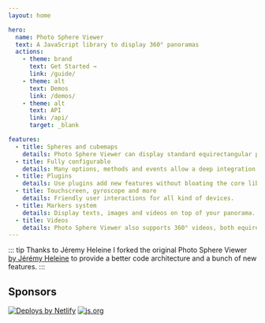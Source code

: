 ```yaml
---
layout: home

hero:
  name: Photo Sphere Viewer
  text: A JavaScript library to display 360° panoramas
  actions:
    - theme: brand
      text: Get Started →
      link: /guide/
    - theme: alt
      text: Demos
      link: /demos/
    - theme: alt
      text: API
      link: /api/
      target: _blank

features:
  - title: Spheres and cubemaps
    details: Photo Sphere Viewer can display standard equirectangular panoramas and also cubemaps.
  - title: Fully configurable
    details: Many options, methods and events allow a deep integration in your website/app.
  - title: Plugins
    details: Use plugins add new features without bloating the core library.
  - title: Touchscreen, gyroscope and more
    details: Friendly user interactions for all kind of devices.
  - title: Markers system
    details: Display texts, images and videos on top of your panorama.
  - title: Videos
    details: Photo Sphere Viewer also supports 360° videos, both equirectangular and cubemaps.
---
```


::: tip Thanks to Jéremy Heleine
I forked the original Photo Sphere Viewer [by Jérémy Heleine](http://jeremyheleine.me) to provide a better code architecture and a bunch of new features.
:::

## Sponsors

<script setup>
import { VPTeamMembers } from 'vitepress/theme';

const sponsors = [
  // monthly
  {
    avatar: 'https://avatars.githubusercontent.com/u/8026440?s=200',
    name: 'Katapult',
    links: [
      { icon: 'github', link: 'https://github.com/KatapultDevelopment' },
      { icon: 'googlehome', link: 'https://www.katapultengineering.com' },
    ],
  },
  {
    avatar: 'https://avatars.githubusercontent.com/u/3709747?s=200',
    name: 'Kevin M. Vuilleumier',
    links: [
      { icon: 'github', link: 'https://github.com/vekin03' },
      { icon: 'googlehome', link: 'https://kevinvuilleumier.net' },
    ],
  },
  {
    avatar: 'https://avatars.githubusercontent.com/u/6279770?s=200',
    name: 'Sachin Sancheti',
    links: [
      { icon: 'github', link: 'https://github.com/sachinsancheti1' },
      { icon: 'googlehome', link: 'https://www.sachin.ninja' },
    ],
  },
  {
    avatar: 'https://avatars.githubusercontent.com/u/115240595?s=200',
    name: 'Seweryn Pietrucha',
    links: [
      { icon: 'github', link: 'https://github.com/seweryn1502' },
      { icon: 'googlehome', link: 'https://3dtrip.pl/en' },
    ],
  },
  // one time
  {
    avatar: 'https://avatars.githubusercontent.com/u/17426654?s=200',
    name: 'ntrwansui',
    links: [
      { icon: 'github', link: 'https://github.com/ntrwansuiBC' },
    ],
  },
  {
    avatar: 'https://avatars.githubusercontent.com/u/115947370?s=200',
    name: 'roaz82',
    links: [
      { icon: 'github', link: 'https://github.com/roaz82' },
    ],
  },
  {
    avatar: 'https://avatars.githubusercontent.com/u/24359?s=200',
    name: 'Jeffrey Warren',
    links: [
      { icon: 'github', link: 'https://github.com/jywarren' },
      { icon: 'googlehome', link: 'https://unterbahn.com' },
    ],
  },
  {
    avatar: 'https://avatars.githubusercontent.com/u/2023869?s=200',
    name: 'Rai-Rai',
    links: [
      { icon: 'github', link: 'https://github.com/Rai-Rai' },
    ],
  },
];
</script>

<VPTeamMembers size="small" :members="sponsors" />

<div class="sponsors">

[![Deploys by Netlify](https://www.netlify.com/v3/img/components/netlify-color-accent.svg)](https://www.netlify.com)
[![js.org](/images/js.org.svg)](https://js.org)

</div>
